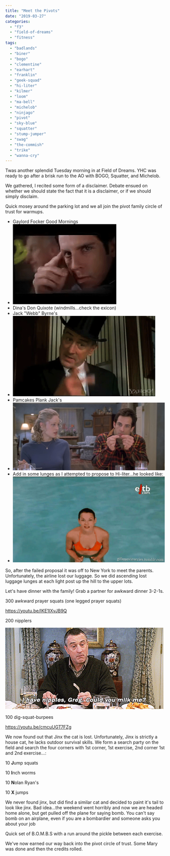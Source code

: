 ```yaml
---
title: "Meet the Pivots"
date: "2019-03-27"
categories: 
  - "f3"
  - "field-of-dreams"
  - "fitness"
tags: 
  - "badlands"
  - "biner"
  - "bogo"
  - "clementine"
  - "earhart"
  - "franklin"
  - "geek-squad"
  - "hi-liter"
  - "kilmer"
  - "loom"
  - "ma-bell"
  - "michelob"
  - "ninjago"
  - "pivot"
  - "sky-blue"
  - "squatter"
  - "stump-jumper"
  - "swag"
  - "the-commish"
  - "trike"
  - "wanna-cry"
---
```


Twas another splendid Tuesday morning in at Field of Dreams. YHC was ready to go after a brisk run to the AO with BOGO, Squatter, and Michelob.

We gathered, I recited some form of a disclaimer. Debate ensued on whether we should state the fact that it is a disclaimer, or if we should simply disclaim.

Quick mosey around the parking lot and we all join the pivot family circle of trust for warmups.

- Gaylord Focker Good Mornings
- ![](images/gif5027850889658406676.gif)
- Dina's Don Quixote (windmills...check the exicon)
- Jack "Webb" Byrne's
- ![](images/wp-1553689478415.gif)
- Pamcakes Plank Jack's
- ![](images/meet-the-parents5953371073802172588.jpg)
- Add in some lunges as I attempted to propose to Hi-liter...he looked like:
- ![](images/wp-1553689750342.gif)

So, after the failed proposal it was off to New York to meet the parents. Unfortunately, the airline lost our luggage. So we did ascending lost luggage lunges at each light post up the hill to the upper lots.

Let's have dinner with the family! Grab a partner for awkward dinner 3-2-1s.

300 awkward prayer squats (one legged prayer squats)

https://youtu.be/IKE1IXvJB9Q

200 nipplers

![](images/wp-1553690357133.gif)

100 dig-squat-burpees

https://youtu.be/cmcuUGT7FZg

We now found out that Jinx the cat is lost. Unfortunately, Jinx is strictly a house cat, he lacks outdoor survival skills. We form a search party on the field and search the four corners with 1st corner, 1st exercise, 2nd corner 1st and 2nd exercise...:

10 **J**ump squats

10 **I**nch worms

10 **N**olan Ryan's

10 **X** jumps

We never found jinx, but did find a similar cat and decided to paint it's tail to look like jinx. Bad idea...the weekend went horribly and now we are headed home alone, but get pulled off the plane for saying bomb. You can't say bomb on an airplane, even if you are a bombardier and someone asks you about your job

Quick set of B.O.M.B.S with a run around the pickle between each exercise.

We've now earned our way back into the pivot circle of trust. Some Mary was done and then the credits rolled.
